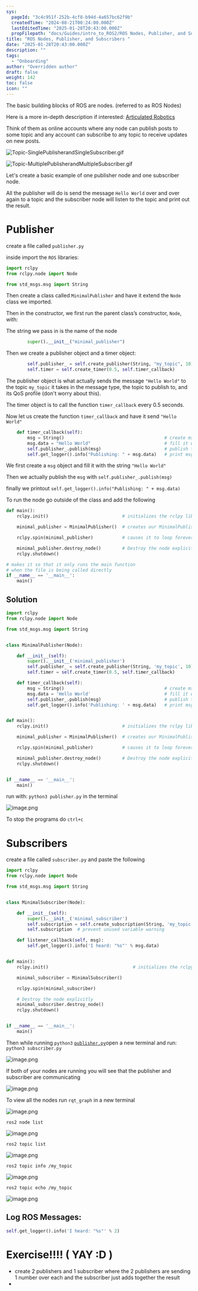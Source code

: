 ```yaml
---
sys:
  pageId: "3c4c951f-252b-4cf8-b94d-4a657bc62f9b"
  createdTime: "2024-08-21T00:24:00.000Z"
  lastEditedTime: "2025-01-28T20:43:00.000Z"
  propFilepath: "docs/Guides/intro_to_ROS2/ROS Nodes, Publisher, and Subscribers .md"
title: "ROS Nodes, Publisher, and Subscribers "
date: "2025-01-28T20:43:00.000Z"
description: ""
tags:
  - "Onboarding"
author: "Overridden author"
draft: false
weight: 142
toc: false
icon: ""
---
```


The basic building blocks of ROS are nodes. (referred to as ROS Nodes)

Here is a more in-depth description if interested: [Articulated Robotics](https://articulatedrobotics.xyz/tutorials/ready-for-ros/ros-overview#2-nodes)

Think of them as online accounts where any node can publish posts to some topic and any account can subscribe to any topic to receive updates on new posts.

![Topic-SinglePublisherandSingleSubscriber.gif](https://docs.ros.org/en/humble/_images/Topic-SinglePublisherandSingleSubscriber.gif)

![Topic-MultiplePublisherandMultipleSubscriber.gif](https://docs.ros.org/en/humble/_images/Topic-MultiplePublisherandMultipleSubscriber.gif)

Let's create a basic example of one publisher node and one subscriber node.

All the publisher will do is send the message `Hello World` over and over again to a topic and the subscriber node will listen to the topic and print out the result.

# Publisher

create a file called `publisher.py` 

inside import the `ROS` libraries:

```python
import rclpy
from rclpy.node import Node

from std_msgs.msg import String
```

Then create a class called `MinimalPublisher` and have it extend the `Node` class we imported.

Then in the constructor, we first run the parent class’s constructor, `Node`, with:

The string we pass in is the name of the node

```python
        super().__init__("minimal_publisher")
```

Then we create a publisher object and a timer object:

```python
        self.publisher_ = self.create_publisher(String, "my_topic", 10)
        self.timer = self.create_timer(0.5, self.timer_callback)
```

The publisher object is what actually sends the message `"Hello World"` to the topic `my_topic` it takes in the message type, the topic to publish to, and its QoS profile (don't worry about this).

The timer object is to call the function `timer_callback` every 0.5 seconds.

Now let us create the function `timer_callback` and have it send `"Hello World"`

```python
    def timer_callback(self):
        msg = String()                                      # create msg object
        msg.data = "Hello World"                            # fill it with data
        self.publisher_.publish(msg)                        # publish the message
        self.get_logger().info("Publishing: " + msg.data)   # print msg
```

We first create a `msg` object and fill it with the string `"Hello World"`

Then we actually publish the `msg` with `self.publisher_.publish(msg)`

finally we printout `self.get_logger().info("Publishing: " + msg.data)`

To run the node go outside of the class and add the following

```python
def main():
    rclpy.init()                            # initializes the rclpy library

    minimal_publisher = MinimalPublisher()  # creates our MinimalPublisher object

    rclpy.spin(minimal_publisher)           # causes it to loop forever

    minimal_publisher.destroy_node()        # Destroy the node explicitly
    rclpy.shutdown()

# makes it so that it only runs the main function
# when the file is being called directly
if __name__ == '__main__': 
    main()
```

## Solution

```python
import rclpy
from rclpy.node import Node

from std_msgs.msg import String


class MinimalPublisher(Node):

    def __init__(self):
        super().__init__('minimal_publisher')
        self.publisher_ = self.create_publisher(String, 'my_topic', 10)
        self.timer = self.create_timer(0.5, self.timer_callback)

    def timer_callback(self):
        msg = String()                                      # create msg object
        msg.data = 'Hello World'                            # fill it with data
        self.publisher_.publish(msg)                        # publish the message
        self.get_logger().info('Publishing: ' + msg.data)   # print msg


def main():
    rclpy.init()                            # initializes the rclpy library

    minimal_publisher = MinimalPublisher()  # creates our MinimalPublisher object

    rclpy.spin(minimal_publisher)           # causes it to loop forever

    minimal_publisher.destroy_node()        # Destroy the node explicitly
    rclpy.shutdown()


if __name__ == '__main__':
    main()
```

run with: `python3 publisher.py` in the terminal

![image.png](https://prod-files-secure.s3.us-west-2.amazonaws.com/d518164a-d88e-44d1-a4ee-3adb3bd8bce0/9214accb-ad5b-44f1-a31c-b3167c59138b/image.png?X-Amz-Algorithm=AWS4-HMAC-SHA256&X-Amz-Content-Sha256=UNSIGNED-PAYLOAD&X-Amz-Credential=ASIAZI2LB466WMJSOQZO%2F20250329%2Fus-west-2%2Fs3%2Faws4_request&X-Amz-Date=20250329T021603Z&X-Amz-Expires=3600&X-Amz-Security-Token=IQoJb3JpZ2luX2VjEAAaCXVzLXdlc3QtMiJGMEQCIDgPtazb5oec%2B81AA5Wmg98DCAz6zi8YNYetoNlRipYsAiAUUkQMz0j348hDdjBtHdgXCdJdk%2Bl3FAB2G4qakyXvOyr%2FAwhpEAAaDDYzNzQyMzE4MzgwNSIMNe9raOAOHRXXxDC%2BKtwDT%2Bo6LK7RsWQz3x3GWwFl%2F5ol5LFRJaRuOXJZAQvjsIXqNpwOuySR2CMdvzMwT6D8w5ncE29wt%2FjCCrHUTVIjWY%2FT%2FmPvI4FmJHKg0%2BkWt22UcFbjYoH0Ek85uKWV%2Bh7yR1Xo3b8t2QgvCrZoKd3iz9VnVKjGq2aGpDNWsmXlAMdQGA%2BuSEDt8lfAF%2Fg7J9yyf66HwN2HSIda39jAhcTPnt12EjrLWNOoLHMQSmhrtxYNRajYwSKNmVb9anILGkf%2F3%2BPySultz%2B49uyWrnY%2FJFT0h4nKQKpDGUhUGdCJDoU%2BHvhXCL9ul70tGBmi9b%2FnS5w5VyC0XzpxDCMAIRHVCLteAnk%2FikufNz15otuBMYmYhsWVlX5HnryPU7xSAYn04l2Rw0G0ZPL3Ns5DI0jNa3mm3AywWGO%2F0igQh6FhsKh30Jhqf%2BXMgZ3WExGLJQdWhcctfidu1nTSRKBy%2FnYeyYOT91wXJjhpn0wvOV7EA1i%2BhNaTtOWpwaApn3j%2FvJTUiaDemTRnnA9KWFCKdKIMBfs2DBvS59F%2FU9dfCqAxqAJOKEKcyHP%2FNXtb3rbs3x9eMgay56oxyZ%2Bi3Xh36qPnealURdQsjflxFz%2FOQBM%2FFi8Xwyexc%2FPAhHIKQbt4wgOCcvwY6pgHN5zfQyzVARYcDiTpaLYMEMXNiCz8%2FuvpYRTEYu3FTajm5OktKbvGLCb%2B2OGXMj6CW%2B0JHvacSFdM3bT%2FY1vVSJyGKepp1qyWTtAXrdVr%2BHPWhJZ82PqM%2F%2Fb3SOFB%2B1jNuDtcU8VVNLzZ6TsoxTNwLFH6wgagpOmFxL4fpOPr16uQa2momso%2FVEPFwF4iHLGVPJs%2FvLJew%2BHVT8G%2FhSryFsSq%2B%2FhjF&X-Amz-Signature=efcc92288c4af9dee611cea9b137bd4d5202391b04512f50de212c4d9a252e27&X-Amz-SignedHeaders=host&x-id=GetObject)

To stop the programs do `ctrl+c`

# Subscribers

create a file called `subscriber.py` and paste the following

```python
import rclpy
from rclpy.node import Node

from std_msgs.msg import String


class MinimalSubscriber(Node):

    def __init__(self):
        super().__init__('minimal_subscriber')
        self.subscription = self.create_subscription(String, 'my_topic', self.listener_callback, 10)
        self.subscription  # prevent unused variable warning

    def listener_callback(self, msg):
        self.get_logger().info('I heard: "%s"' % msg.data)


def main():
    rclpy.init()                                # initializes the rclpy library

    minimal_subscriber = MinimalSubscriber()

    rclpy.spin(minimal_subscriber)

    # Destroy the node explicitly
    minimal_subscriber.destroy_node()
    rclpy.shutdown()


if __name__ == '__main__':
    main()
```

Then while running `python3` [`publisher.py`](http://publisher.py/)open a new terminal and run: `python3 subscriber.py` 

![image.png](https://prod-files-secure.s3.us-west-2.amazonaws.com/d518164a-d88e-44d1-a4ee-3adb3bd8bce0/611fccf2-c738-4dbd-94e9-98f209092866/image.png?X-Amz-Algorithm=AWS4-HMAC-SHA256&X-Amz-Content-Sha256=UNSIGNED-PAYLOAD&X-Amz-Credential=ASIAZI2LB466WMJSOQZO%2F20250329%2Fus-west-2%2Fs3%2Faws4_request&X-Amz-Date=20250329T021603Z&X-Amz-Expires=3600&X-Amz-Security-Token=IQoJb3JpZ2luX2VjEAAaCXVzLXdlc3QtMiJGMEQCIDgPtazb5oec%2B81AA5Wmg98DCAz6zi8YNYetoNlRipYsAiAUUkQMz0j348hDdjBtHdgXCdJdk%2Bl3FAB2G4qakyXvOyr%2FAwhpEAAaDDYzNzQyMzE4MzgwNSIMNe9raOAOHRXXxDC%2BKtwDT%2Bo6LK7RsWQz3x3GWwFl%2F5ol5LFRJaRuOXJZAQvjsIXqNpwOuySR2CMdvzMwT6D8w5ncE29wt%2FjCCrHUTVIjWY%2FT%2FmPvI4FmJHKg0%2BkWt22UcFbjYoH0Ek85uKWV%2Bh7yR1Xo3b8t2QgvCrZoKd3iz9VnVKjGq2aGpDNWsmXlAMdQGA%2BuSEDt8lfAF%2Fg7J9yyf66HwN2HSIda39jAhcTPnt12EjrLWNOoLHMQSmhrtxYNRajYwSKNmVb9anILGkf%2F3%2BPySultz%2B49uyWrnY%2FJFT0h4nKQKpDGUhUGdCJDoU%2BHvhXCL9ul70tGBmi9b%2FnS5w5VyC0XzpxDCMAIRHVCLteAnk%2FikufNz15otuBMYmYhsWVlX5HnryPU7xSAYn04l2Rw0G0ZPL3Ns5DI0jNa3mm3AywWGO%2F0igQh6FhsKh30Jhqf%2BXMgZ3WExGLJQdWhcctfidu1nTSRKBy%2FnYeyYOT91wXJjhpn0wvOV7EA1i%2BhNaTtOWpwaApn3j%2FvJTUiaDemTRnnA9KWFCKdKIMBfs2DBvS59F%2FU9dfCqAxqAJOKEKcyHP%2FNXtb3rbs3x9eMgay56oxyZ%2Bi3Xh36qPnealURdQsjflxFz%2FOQBM%2FFi8Xwyexc%2FPAhHIKQbt4wgOCcvwY6pgHN5zfQyzVARYcDiTpaLYMEMXNiCz8%2FuvpYRTEYu3FTajm5OktKbvGLCb%2B2OGXMj6CW%2B0JHvacSFdM3bT%2FY1vVSJyGKepp1qyWTtAXrdVr%2BHPWhJZ82PqM%2F%2Fb3SOFB%2B1jNuDtcU8VVNLzZ6TsoxTNwLFH6wgagpOmFxL4fpOPr16uQa2momso%2FVEPFwF4iHLGVPJs%2FvLJew%2BHVT8G%2FhSryFsSq%2B%2FhjF&X-Amz-Signature=606e7e1d12aaa98de6286d182751b88acda8cbf31e42d848223e9f0f6f467c75&X-Amz-SignedHeaders=host&x-id=GetObject)

If both of your nodes are running you will see that the publisher and subscriber are communicating

![image.png](https://prod-files-secure.s3.us-west-2.amazonaws.com/d518164a-d88e-44d1-a4ee-3adb3bd8bce0/eea428b5-1cf0-43bb-a30b-81cbaf6c5c78/image.png?X-Amz-Algorithm=AWS4-HMAC-SHA256&X-Amz-Content-Sha256=UNSIGNED-PAYLOAD&X-Amz-Credential=ASIAZI2LB466WMJSOQZO%2F20250329%2Fus-west-2%2Fs3%2Faws4_request&X-Amz-Date=20250329T021603Z&X-Amz-Expires=3600&X-Amz-Security-Token=IQoJb3JpZ2luX2VjEAAaCXVzLXdlc3QtMiJGMEQCIDgPtazb5oec%2B81AA5Wmg98DCAz6zi8YNYetoNlRipYsAiAUUkQMz0j348hDdjBtHdgXCdJdk%2Bl3FAB2G4qakyXvOyr%2FAwhpEAAaDDYzNzQyMzE4MzgwNSIMNe9raOAOHRXXxDC%2BKtwDT%2Bo6LK7RsWQz3x3GWwFl%2F5ol5LFRJaRuOXJZAQvjsIXqNpwOuySR2CMdvzMwT6D8w5ncE29wt%2FjCCrHUTVIjWY%2FT%2FmPvI4FmJHKg0%2BkWt22UcFbjYoH0Ek85uKWV%2Bh7yR1Xo3b8t2QgvCrZoKd3iz9VnVKjGq2aGpDNWsmXlAMdQGA%2BuSEDt8lfAF%2Fg7J9yyf66HwN2HSIda39jAhcTPnt12EjrLWNOoLHMQSmhrtxYNRajYwSKNmVb9anILGkf%2F3%2BPySultz%2B49uyWrnY%2FJFT0h4nKQKpDGUhUGdCJDoU%2BHvhXCL9ul70tGBmi9b%2FnS5w5VyC0XzpxDCMAIRHVCLteAnk%2FikufNz15otuBMYmYhsWVlX5HnryPU7xSAYn04l2Rw0G0ZPL3Ns5DI0jNa3mm3AywWGO%2F0igQh6FhsKh30Jhqf%2BXMgZ3WExGLJQdWhcctfidu1nTSRKBy%2FnYeyYOT91wXJjhpn0wvOV7EA1i%2BhNaTtOWpwaApn3j%2FvJTUiaDemTRnnA9KWFCKdKIMBfs2DBvS59F%2FU9dfCqAxqAJOKEKcyHP%2FNXtb3rbs3x9eMgay56oxyZ%2Bi3Xh36qPnealURdQsjflxFz%2FOQBM%2FFi8Xwyexc%2FPAhHIKQbt4wgOCcvwY6pgHN5zfQyzVARYcDiTpaLYMEMXNiCz8%2FuvpYRTEYu3FTajm5OktKbvGLCb%2B2OGXMj6CW%2B0JHvacSFdM3bT%2FY1vVSJyGKepp1qyWTtAXrdVr%2BHPWhJZ82PqM%2F%2Fb3SOFB%2B1jNuDtcU8VVNLzZ6TsoxTNwLFH6wgagpOmFxL4fpOPr16uQa2momso%2FVEPFwF4iHLGVPJs%2FvLJew%2BHVT8G%2FhSryFsSq%2B%2FhjF&X-Amz-Signature=d877c4a4b41dc3be70e212c9679a63d9eb5ab544a39ac2362e428189dfd1c69b&X-Amz-SignedHeaders=host&x-id=GetObject)

To view all the nodes run `rqt_graph` in a new terminal

![image.png](https://prod-files-secure.s3.us-west-2.amazonaws.com/d518164a-d88e-44d1-a4ee-3adb3bd8bce0/1d98e964-4318-4d62-b5c4-8c8f78368598/image.png?X-Amz-Algorithm=AWS4-HMAC-SHA256&X-Amz-Content-Sha256=UNSIGNED-PAYLOAD&X-Amz-Credential=ASIAZI2LB466WMJSOQZO%2F20250329%2Fus-west-2%2Fs3%2Faws4_request&X-Amz-Date=20250329T021603Z&X-Amz-Expires=3600&X-Amz-Security-Token=IQoJb3JpZ2luX2VjEAAaCXVzLXdlc3QtMiJGMEQCIDgPtazb5oec%2B81AA5Wmg98DCAz6zi8YNYetoNlRipYsAiAUUkQMz0j348hDdjBtHdgXCdJdk%2Bl3FAB2G4qakyXvOyr%2FAwhpEAAaDDYzNzQyMzE4MzgwNSIMNe9raOAOHRXXxDC%2BKtwDT%2Bo6LK7RsWQz3x3GWwFl%2F5ol5LFRJaRuOXJZAQvjsIXqNpwOuySR2CMdvzMwT6D8w5ncE29wt%2FjCCrHUTVIjWY%2FT%2FmPvI4FmJHKg0%2BkWt22UcFbjYoH0Ek85uKWV%2Bh7yR1Xo3b8t2QgvCrZoKd3iz9VnVKjGq2aGpDNWsmXlAMdQGA%2BuSEDt8lfAF%2Fg7J9yyf66HwN2HSIda39jAhcTPnt12EjrLWNOoLHMQSmhrtxYNRajYwSKNmVb9anILGkf%2F3%2BPySultz%2B49uyWrnY%2FJFT0h4nKQKpDGUhUGdCJDoU%2BHvhXCL9ul70tGBmi9b%2FnS5w5VyC0XzpxDCMAIRHVCLteAnk%2FikufNz15otuBMYmYhsWVlX5HnryPU7xSAYn04l2Rw0G0ZPL3Ns5DI0jNa3mm3AywWGO%2F0igQh6FhsKh30Jhqf%2BXMgZ3WExGLJQdWhcctfidu1nTSRKBy%2FnYeyYOT91wXJjhpn0wvOV7EA1i%2BhNaTtOWpwaApn3j%2FvJTUiaDemTRnnA9KWFCKdKIMBfs2DBvS59F%2FU9dfCqAxqAJOKEKcyHP%2FNXtb3rbs3x9eMgay56oxyZ%2Bi3Xh36qPnealURdQsjflxFz%2FOQBM%2FFi8Xwyexc%2FPAhHIKQbt4wgOCcvwY6pgHN5zfQyzVARYcDiTpaLYMEMXNiCz8%2FuvpYRTEYu3FTajm5OktKbvGLCb%2B2OGXMj6CW%2B0JHvacSFdM3bT%2FY1vVSJyGKepp1qyWTtAXrdVr%2BHPWhJZ82PqM%2F%2Fb3SOFB%2B1jNuDtcU8VVNLzZ6TsoxTNwLFH6wgagpOmFxL4fpOPr16uQa2momso%2FVEPFwF4iHLGVPJs%2FvLJew%2BHVT8G%2FhSryFsSq%2B%2FhjF&X-Amz-Signature=d39702212caab8242b2197f86ba035f24399a5eda1e26766a05c2cd62f3d2b82&X-Amz-SignedHeaders=host&x-id=GetObject)

`ros2 node list`

![image.png](https://prod-files-secure.s3.us-west-2.amazonaws.com/d518164a-d88e-44d1-a4ee-3adb3bd8bce0/680ac8cf-e6d9-4164-9ece-5b9a6fccffee/image.png?X-Amz-Algorithm=AWS4-HMAC-SHA256&X-Amz-Content-Sha256=UNSIGNED-PAYLOAD&X-Amz-Credential=ASIAZI2LB466WMJSOQZO%2F20250329%2Fus-west-2%2Fs3%2Faws4_request&X-Amz-Date=20250329T021603Z&X-Amz-Expires=3600&X-Amz-Security-Token=IQoJb3JpZ2luX2VjEAAaCXVzLXdlc3QtMiJGMEQCIDgPtazb5oec%2B81AA5Wmg98DCAz6zi8YNYetoNlRipYsAiAUUkQMz0j348hDdjBtHdgXCdJdk%2Bl3FAB2G4qakyXvOyr%2FAwhpEAAaDDYzNzQyMzE4MzgwNSIMNe9raOAOHRXXxDC%2BKtwDT%2Bo6LK7RsWQz3x3GWwFl%2F5ol5LFRJaRuOXJZAQvjsIXqNpwOuySR2CMdvzMwT6D8w5ncE29wt%2FjCCrHUTVIjWY%2FT%2FmPvI4FmJHKg0%2BkWt22UcFbjYoH0Ek85uKWV%2Bh7yR1Xo3b8t2QgvCrZoKd3iz9VnVKjGq2aGpDNWsmXlAMdQGA%2BuSEDt8lfAF%2Fg7J9yyf66HwN2HSIda39jAhcTPnt12EjrLWNOoLHMQSmhrtxYNRajYwSKNmVb9anILGkf%2F3%2BPySultz%2B49uyWrnY%2FJFT0h4nKQKpDGUhUGdCJDoU%2BHvhXCL9ul70tGBmi9b%2FnS5w5VyC0XzpxDCMAIRHVCLteAnk%2FikufNz15otuBMYmYhsWVlX5HnryPU7xSAYn04l2Rw0G0ZPL3Ns5DI0jNa3mm3AywWGO%2F0igQh6FhsKh30Jhqf%2BXMgZ3WExGLJQdWhcctfidu1nTSRKBy%2FnYeyYOT91wXJjhpn0wvOV7EA1i%2BhNaTtOWpwaApn3j%2FvJTUiaDemTRnnA9KWFCKdKIMBfs2DBvS59F%2FU9dfCqAxqAJOKEKcyHP%2FNXtb3rbs3x9eMgay56oxyZ%2Bi3Xh36qPnealURdQsjflxFz%2FOQBM%2FFi8Xwyexc%2FPAhHIKQbt4wgOCcvwY6pgHN5zfQyzVARYcDiTpaLYMEMXNiCz8%2FuvpYRTEYu3FTajm5OktKbvGLCb%2B2OGXMj6CW%2B0JHvacSFdM3bT%2FY1vVSJyGKepp1qyWTtAXrdVr%2BHPWhJZ82PqM%2F%2Fb3SOFB%2B1jNuDtcU8VVNLzZ6TsoxTNwLFH6wgagpOmFxL4fpOPr16uQa2momso%2FVEPFwF4iHLGVPJs%2FvLJew%2BHVT8G%2FhSryFsSq%2B%2FhjF&X-Amz-Signature=28a2790f68f82cabe3d314ac4260ca06d54895c694bafc4ca9865b15771f15b4&X-Amz-SignedHeaders=host&x-id=GetObject)

`ros2 topic list`

![image.png](https://prod-files-secure.s3.us-west-2.amazonaws.com/d518164a-d88e-44d1-a4ee-3adb3bd8bce0/eee2ebe1-27ef-4a4a-96fb-2ca54126fb29/image.png?X-Amz-Algorithm=AWS4-HMAC-SHA256&X-Amz-Content-Sha256=UNSIGNED-PAYLOAD&X-Amz-Credential=ASIAZI2LB466WMJSOQZO%2F20250329%2Fus-west-2%2Fs3%2Faws4_request&X-Amz-Date=20250329T021603Z&X-Amz-Expires=3600&X-Amz-Security-Token=IQoJb3JpZ2luX2VjEAAaCXVzLXdlc3QtMiJGMEQCIDgPtazb5oec%2B81AA5Wmg98DCAz6zi8YNYetoNlRipYsAiAUUkQMz0j348hDdjBtHdgXCdJdk%2Bl3FAB2G4qakyXvOyr%2FAwhpEAAaDDYzNzQyMzE4MzgwNSIMNe9raOAOHRXXxDC%2BKtwDT%2Bo6LK7RsWQz3x3GWwFl%2F5ol5LFRJaRuOXJZAQvjsIXqNpwOuySR2CMdvzMwT6D8w5ncE29wt%2FjCCrHUTVIjWY%2FT%2FmPvI4FmJHKg0%2BkWt22UcFbjYoH0Ek85uKWV%2Bh7yR1Xo3b8t2QgvCrZoKd3iz9VnVKjGq2aGpDNWsmXlAMdQGA%2BuSEDt8lfAF%2Fg7J9yyf66HwN2HSIda39jAhcTPnt12EjrLWNOoLHMQSmhrtxYNRajYwSKNmVb9anILGkf%2F3%2BPySultz%2B49uyWrnY%2FJFT0h4nKQKpDGUhUGdCJDoU%2BHvhXCL9ul70tGBmi9b%2FnS5w5VyC0XzpxDCMAIRHVCLteAnk%2FikufNz15otuBMYmYhsWVlX5HnryPU7xSAYn04l2Rw0G0ZPL3Ns5DI0jNa3mm3AywWGO%2F0igQh6FhsKh30Jhqf%2BXMgZ3WExGLJQdWhcctfidu1nTSRKBy%2FnYeyYOT91wXJjhpn0wvOV7EA1i%2BhNaTtOWpwaApn3j%2FvJTUiaDemTRnnA9KWFCKdKIMBfs2DBvS59F%2FU9dfCqAxqAJOKEKcyHP%2FNXtb3rbs3x9eMgay56oxyZ%2Bi3Xh36qPnealURdQsjflxFz%2FOQBM%2FFi8Xwyexc%2FPAhHIKQbt4wgOCcvwY6pgHN5zfQyzVARYcDiTpaLYMEMXNiCz8%2FuvpYRTEYu3FTajm5OktKbvGLCb%2B2OGXMj6CW%2B0JHvacSFdM3bT%2FY1vVSJyGKepp1qyWTtAXrdVr%2BHPWhJZ82PqM%2F%2Fb3SOFB%2B1jNuDtcU8VVNLzZ6TsoxTNwLFH6wgagpOmFxL4fpOPr16uQa2momso%2FVEPFwF4iHLGVPJs%2FvLJew%2BHVT8G%2FhSryFsSq%2B%2FhjF&X-Amz-Signature=9de8996b51989aa0bfb36027a35c040b90ae7baa6356f176668ac12561d04248&X-Amz-SignedHeaders=host&x-id=GetObject)

`ros2 topic info /my_topic`

![image.png](https://prod-files-secure.s3.us-west-2.amazonaws.com/d518164a-d88e-44d1-a4ee-3adb3bd8bce0/6288ef12-cb9e-406f-b9eb-65feed3a9011/image.png?X-Amz-Algorithm=AWS4-HMAC-SHA256&X-Amz-Content-Sha256=UNSIGNED-PAYLOAD&X-Amz-Credential=ASIAZI2LB466WMJSOQZO%2F20250329%2Fus-west-2%2Fs3%2Faws4_request&X-Amz-Date=20250329T021603Z&X-Amz-Expires=3600&X-Amz-Security-Token=IQoJb3JpZ2luX2VjEAAaCXVzLXdlc3QtMiJGMEQCIDgPtazb5oec%2B81AA5Wmg98DCAz6zi8YNYetoNlRipYsAiAUUkQMz0j348hDdjBtHdgXCdJdk%2Bl3FAB2G4qakyXvOyr%2FAwhpEAAaDDYzNzQyMzE4MzgwNSIMNe9raOAOHRXXxDC%2BKtwDT%2Bo6LK7RsWQz3x3GWwFl%2F5ol5LFRJaRuOXJZAQvjsIXqNpwOuySR2CMdvzMwT6D8w5ncE29wt%2FjCCrHUTVIjWY%2FT%2FmPvI4FmJHKg0%2BkWt22UcFbjYoH0Ek85uKWV%2Bh7yR1Xo3b8t2QgvCrZoKd3iz9VnVKjGq2aGpDNWsmXlAMdQGA%2BuSEDt8lfAF%2Fg7J9yyf66HwN2HSIda39jAhcTPnt12EjrLWNOoLHMQSmhrtxYNRajYwSKNmVb9anILGkf%2F3%2BPySultz%2B49uyWrnY%2FJFT0h4nKQKpDGUhUGdCJDoU%2BHvhXCL9ul70tGBmi9b%2FnS5w5VyC0XzpxDCMAIRHVCLteAnk%2FikufNz15otuBMYmYhsWVlX5HnryPU7xSAYn04l2Rw0G0ZPL3Ns5DI0jNa3mm3AywWGO%2F0igQh6FhsKh30Jhqf%2BXMgZ3WExGLJQdWhcctfidu1nTSRKBy%2FnYeyYOT91wXJjhpn0wvOV7EA1i%2BhNaTtOWpwaApn3j%2FvJTUiaDemTRnnA9KWFCKdKIMBfs2DBvS59F%2FU9dfCqAxqAJOKEKcyHP%2FNXtb3rbs3x9eMgay56oxyZ%2Bi3Xh36qPnealURdQsjflxFz%2FOQBM%2FFi8Xwyexc%2FPAhHIKQbt4wgOCcvwY6pgHN5zfQyzVARYcDiTpaLYMEMXNiCz8%2FuvpYRTEYu3FTajm5OktKbvGLCb%2B2OGXMj6CW%2B0JHvacSFdM3bT%2FY1vVSJyGKepp1qyWTtAXrdVr%2BHPWhJZ82PqM%2F%2Fb3SOFB%2B1jNuDtcU8VVNLzZ6TsoxTNwLFH6wgagpOmFxL4fpOPr16uQa2momso%2FVEPFwF4iHLGVPJs%2FvLJew%2BHVT8G%2FhSryFsSq%2B%2FhjF&X-Amz-Signature=e26dc7529433bea946da6e5cfa5610242898995dad7cd20a9c8f14bfd9253c7b&X-Amz-SignedHeaders=host&x-id=GetObject)

`ros2 topic echo /my_topic`

![image.png](https://prod-files-secure.s3.us-west-2.amazonaws.com/d518164a-d88e-44d1-a4ee-3adb3bd8bce0/0a6fcb4d-422d-4a6c-a803-749ef4adf2c6/image.png?X-Amz-Algorithm=AWS4-HMAC-SHA256&X-Amz-Content-Sha256=UNSIGNED-PAYLOAD&X-Amz-Credential=ASIAZI2LB466WMJSOQZO%2F20250329%2Fus-west-2%2Fs3%2Faws4_request&X-Amz-Date=20250329T021603Z&X-Amz-Expires=3600&X-Amz-Security-Token=IQoJb3JpZ2luX2VjEAAaCXVzLXdlc3QtMiJGMEQCIDgPtazb5oec%2B81AA5Wmg98DCAz6zi8YNYetoNlRipYsAiAUUkQMz0j348hDdjBtHdgXCdJdk%2Bl3FAB2G4qakyXvOyr%2FAwhpEAAaDDYzNzQyMzE4MzgwNSIMNe9raOAOHRXXxDC%2BKtwDT%2Bo6LK7RsWQz3x3GWwFl%2F5ol5LFRJaRuOXJZAQvjsIXqNpwOuySR2CMdvzMwT6D8w5ncE29wt%2FjCCrHUTVIjWY%2FT%2FmPvI4FmJHKg0%2BkWt22UcFbjYoH0Ek85uKWV%2Bh7yR1Xo3b8t2QgvCrZoKd3iz9VnVKjGq2aGpDNWsmXlAMdQGA%2BuSEDt8lfAF%2Fg7J9yyf66HwN2HSIda39jAhcTPnt12EjrLWNOoLHMQSmhrtxYNRajYwSKNmVb9anILGkf%2F3%2BPySultz%2B49uyWrnY%2FJFT0h4nKQKpDGUhUGdCJDoU%2BHvhXCL9ul70tGBmi9b%2FnS5w5VyC0XzpxDCMAIRHVCLteAnk%2FikufNz15otuBMYmYhsWVlX5HnryPU7xSAYn04l2Rw0G0ZPL3Ns5DI0jNa3mm3AywWGO%2F0igQh6FhsKh30Jhqf%2BXMgZ3WExGLJQdWhcctfidu1nTSRKBy%2FnYeyYOT91wXJjhpn0wvOV7EA1i%2BhNaTtOWpwaApn3j%2FvJTUiaDemTRnnA9KWFCKdKIMBfs2DBvS59F%2FU9dfCqAxqAJOKEKcyHP%2FNXtb3rbs3x9eMgay56oxyZ%2Bi3Xh36qPnealURdQsjflxFz%2FOQBM%2FFi8Xwyexc%2FPAhHIKQbt4wgOCcvwY6pgHN5zfQyzVARYcDiTpaLYMEMXNiCz8%2FuvpYRTEYu3FTajm5OktKbvGLCb%2B2OGXMj6CW%2B0JHvacSFdM3bT%2FY1vVSJyGKepp1qyWTtAXrdVr%2BHPWhJZ82PqM%2F%2Fb3SOFB%2B1jNuDtcU8VVNLzZ6TsoxTNwLFH6wgagpOmFxL4fpOPr16uQa2momso%2FVEPFwF4iHLGVPJs%2FvLJew%2BHVT8G%2FhSryFsSq%2B%2FhjF&X-Amz-Signature=82dc69177280cdbfec2e43db034357029457e22650b5f7b7b9a772f0d4a0327f&X-Amz-SignedHeaders=host&x-id=GetObject)

## Log ROS Messages:

```python
self.get_logger().info('I heard: "%s"' % 2)
```

# Exercise!!!! ( YAY :D )

- create 2 publishers and 1 subscriber where the 2 publishers are sending 1 number over each and the subscriber just adds together the result
- 
